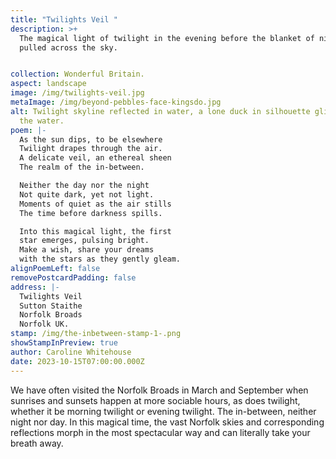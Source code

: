 ```yaml
---
title: "Twilights Veil "
description: >+
  The magical light of twilight in the evening before the blanket of night is
  pulled across the sky.


collection: Wonderful Britain.
aspect: landscape
image: /img/twilights-veil.jpg
metaImage: /img/beyond-pebbles-face-kingsdo.jpg
alt: Twilight skyline reflected in water, a lone duck in silhouette glides over
  the water.
poem: |-
  As the sun dips, to be elsewhere
  Twilight drapes through the air.
  A delicate veil, an ethereal sheen
  The realm of the in-between.

  Neither the day nor the night
  Not quite dark, yet not light.
  Moments of quiet as the air stills
  The time before darkness spills.

  Into this magical light, the first
  star emerges, pulsing bright.
  Make a wish, share your dreams
  with the stars as they gently gleam.
alignPoemLeft: false
removePostcardPadding: false
address: |-
  Twilights Veil
  Sutton Staithe
  Norfolk Broads
  Norfolk UK.
stamp: /img/the-inbetween-stamp-1-.png
showStampInPreview: true
author: Caroline Whitehouse
date: 2023-10-15T07:00:00.000Z
---
```

We have often visited the Norfolk Broads in March and September when sunrises and sunsets happen at more sociable hours, as does twilight, whether it be morning twilight or evening twilight. The in-between, neither night nor day. In this magical time, the vast Norfolk skies and corresponding reflections morph in the most spectacular way and can literally take your breath away.